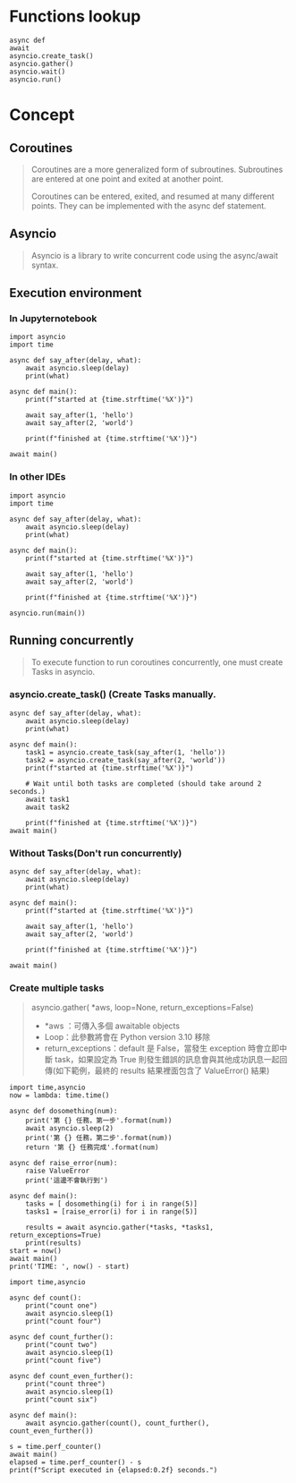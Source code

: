 # Functions lookup
```
async def
await
asyncio.create_task()
asyncio.gather()
asyncio.wait()
asyncio.run()
```

# Concept

## Coroutines
> Coroutines are a more generalized form of subroutines. Subroutines are entered at one point and exited at another point. 
> 
> Coroutines can be entered, exited, and resumed at many different points. They can be implemented with the async def statement.

## Asyncio 
> Asyncio is a library to write concurrent code using the async/await syntax.

## Execution environment

### In Jupyternotebook
```
import asyncio
import time

async def say_after(delay, what):
    await asyncio.sleep(delay)
    print(what)

async def main():
    print(f"started at {time.strftime('%X')}")

    await say_after(1, 'hello')
    await say_after(2, 'world')

    print(f"finished at {time.strftime('%X')}")

await main()
```

### In other IDEs
```
import asyncio
import time

async def say_after(delay, what):
    await asyncio.sleep(delay)
    print(what)

async def main():
    print(f"started at {time.strftime('%X')}")

    await say_after(1, 'hello')
    await say_after(2, 'world')

    print(f"finished at {time.strftime('%X')}")

asyncio.run(main())
```

## Running concurrently
> To execute function to run coroutines concurrently, one must create Tasks in asyncio.

### asyncio.create_task() (Create Tasks manually.
```
async def say_after(delay, what):
    await asyncio.sleep(delay)
    print(what)

async def main():
    task1 = asyncio.create_task(say_after(1, 'hello'))
    task2 = asyncio.create_task(say_after(2, 'world'))
    print(f"started at {time.strftime('%X')}")

    # Wait until both tasks are completed (should take around 2 seconds.)
    await task1
    await task2

    print(f"finished at {time.strftime('%X')}")
await main() 
```
### Without Tasks(Don't run concurrently)
```
async def say_after(delay, what):
    await asyncio.sleep(delay)
    print(what)

async def main():
    print(f"started at {time.strftime('%X')}")

    await say_after(1, 'hello')
    await say_after(2, 'world')

    print(f"finished at {time.strftime('%X')}")

await main() 
```
### Create multiple tasks
> asyncio.gather( *aws, loop=None, return_exceptions=False)
> * *aws ：可傳入多個 awaitable objects
> * Loop：此參數將會在 Python version 3.10 移除
> * return_exceptions：default 是 False，當發生 exception 時會立即中斷 task，如果設定為 True 則發生錯誤的訊息會與其他成功訊息一起回傳(如下範例，最終的 results 結果裡面包含了 ValueError() 結果)

```
import time,asyncio
now = lambda: time.time()

async def dosomething(num):
    print('第 {} 任務，第一步'.format(num))
    await asyncio.sleep(2)
    print('第 {} 任務，第二步'.format(num))
    return '第 {} 任務完成'.format(num)

async def raise_error(num):
    raise ValueError
    print('這邊不會執行到')

async def main():
    tasks = [ dosomething(i) for i in range(5)]
    tasks1 = [raise_error(i) for i in range(5)]

    results = await asyncio.gather(*tasks, *tasks1, return_exceptions=True)
    print(results)
start = now()
await main()
print('TIME: ', now() - start)
```

```
import time,asyncio

async def count():
    print("count one")
    await asyncio.sleep(1)
    print("count four")

async def count_further():
    print("count two")
    await asyncio.sleep(1)
    print("count five")

async def count_even_further():
    print("count three")
    await asyncio.sleep(1)
    print("count six")

async def main():
    await asyncio.gather(count(), count_further(), count_even_further())

s = time.perf_counter()
await main()
elapsed = time.perf_counter() - s
print(f"Script executed in {elapsed:0.2f} seconds.")
```
